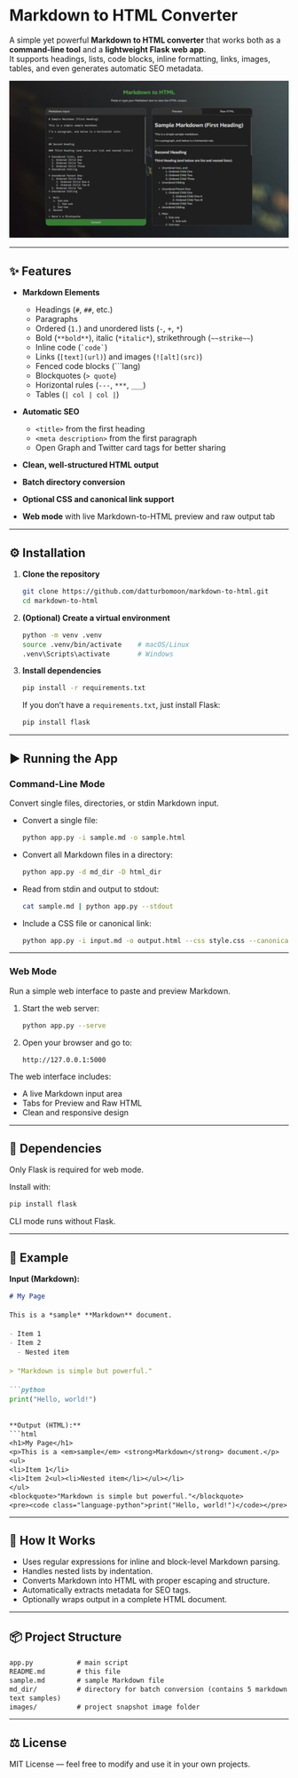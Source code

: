 # Markdown to HTML Converter

A simple yet powerful **Markdown to HTML converter** that works both as a **command-line tool** and a **lightweight Flask web app**.  
It supports headings, lists, code blocks, inline formatting, links, images, tables, and even generates automatic SEO metadata.  

![Project Screenshot](./images/Project_Screenshot.png)

---

## ✨ Features

- **Markdown Elements**
  - Headings (`#`, `##`, etc.)
  - Paragraphs
  - Ordered (`1.`) and unordered lists (`-`, `+`, `*`)
  - Bold (`**bold**`), italic (`*italic*`), strikethrough (`~~strike~~`)
  - Inline code (`` `code` ``)
  - Links (`[text](url)`) and images (`![alt](src)`)
  - Fenced code blocks (```lang)
  - Blockquotes (`> quote`)
  - Horizontal rules (`---`, `***`, `___`)
  - Tables (`| col | col |`)

- **Automatic SEO**
  - `<title>` from the first heading  
  - `<meta description>` from the first paragraph  
  - Open Graph and Twitter card tags for better sharing

- **Clean, well-structured HTML output**
- **Batch directory conversion**
- **Optional CSS and canonical link support**
- **Web mode** with live Markdown-to-HTML preview and raw output tab

---

## ⚙️ Installation

1. **Clone the repository**
   ```bash
   git clone https://github.com/datturbomoon/markdown-to-html.git
   cd markdown-to-html
   ```

2. **(Optional) Create a virtual environment**
   ```bash
   python -m venv .venv
   source .venv/bin/activate    # macOS/Linux
   .venv\Scripts\activate       # Windows
   ```

3. **Install dependencies**
   ```bash
   pip install -r requirements.txt
   ```
   If you don’t have a `requirements.txt`, just install Flask:
   ```bash
   pip install flask
   ```

---

## ▶️ Running the App

### **Command-Line Mode**

Convert single files, directories, or stdin Markdown input.

- Convert a single file:
  ```bash
  python app.py -i sample.md -o sample.html
  ```

- Convert all Markdown files in a directory:
  ```bash
  python app.py -d md_dir -D html_dir
  ```

- Read from stdin and output to stdout:
  ```bash
  cat sample.md | python app.py --stdout
  ```

- Include a CSS file or canonical link:
  ```bash
  python app.py -i input.md -o output.html --css style.css --canonical "https://example.com/page"
  ```

---

### **Web Mode**

Run a simple web interface to paste and preview Markdown.

1. Start the web server:
   ```bash
   python app.py --serve
   ```

2. Open your browser and go to:
   ```
   http://127.0.0.1:5000
   ```

The web interface includes:
- A live Markdown input area  
- Tabs for Preview and Raw HTML  
- Clean and responsive design  

---

## 🧩 Dependencies

Only Flask is required for web mode.

Install with:
```bash
pip install flask
```

CLI mode runs without Flask.

---

## 📄 Example

**Input (Markdown):**
```markdown
# My Page

This is a *sample* **Markdown** document.

- Item 1  
- Item 2  
  - Nested item

> "Markdown is simple but powerful."

```python
print("Hello, world!")
```
```

**Output (HTML):**
```html
<h1>My Page</h1>
<p>This is a <em>sample</em> <strong>Markdown</strong> document.</p>
<ul>
<li>Item 1</li>
<li>Item 2<ul><li>Nested item</li></ul></li>
</ul>
<blockquote>"Markdown is simple but powerful."</blockquote>
<pre><code class="language-python">print("Hello, world!")</code></pre>
```

---

## 🧠 How It Works

- Uses regular expressions for inline and block-level Markdown parsing.  
- Handles nested lists by indentation.  
- Converts Markdown into HTML with proper escaping and structure.  
- Automatically extracts metadata for SEO tags.  
- Optionally wraps output in a complete HTML document.

---

## 📦 Project Structure

```
app.py           # main script
README.md        # this file
sample.md        # sample Markdown file
md_dir/          # directory for batch conversion (contains 5 markdown text samples)
images/          # project snapshot image folder
```

---

## ⚖ License

MIT License — feel free to modify and use it in your own projects.
